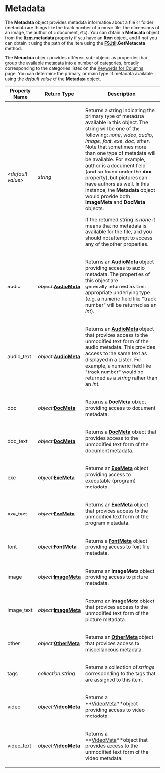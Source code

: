 # Metadata

The **Metadata** object provides metadata information about a file or folder (metadata are things like the track number of a music file, the dimensions of an image, the author of a document, etc). You can obtain a **Metadata** object from the **[Item](item.md).metadata** property if you have an **Item** object, and if not you can obtain it using the path of the item using the **[FSUtil](fsutil.md).GetMetadata** method.

The **Metadata** object provides different sub-objects as properties that group the available metadata into a number of categories, broadly corresponding to the categories listed on the [Keywords for Columns](../../metadata_keywords/keywords_for_columns.md) page. You can determine the primary, or main type of metadata available using the *default value* of the **Metadata** object.

<table>
<thead><tr><th>
Property Name</th><th>
Return Type</th><th>
Description
</th></tr></thead><tbody><tr><td>

*\<default value\>*</td><td>

*string*</td><td>

Returns a string indicating the primary type of metadata available in this object. The string will be one of the following: *none*, *video*, *audio*, *image*, *font*, *exe*, *doc*, *other*.  
Note that sometimes more than one type of metadata will be available. For example, author is a document field (and so found under the **doc** property), but pictures can have authors as well. In this instance, the **Metadata** object would provide both **ImageMeta** and **DocMeta** objects.

If the returned string is *none* it means that no metadata is available for the file, and you should not attempt to access any of the other properties.
</td></tr><tr><td>
audio</td><td>

*object*:**[AudioMeta](audiometa.md)**</td><td>

Returns an **[AudioMeta](audiometa.md)** object providing access to audio metadata. The properties of this object are generally returned as their appropriate underlying type (e.g. a numeric field like "track number" will be returned as an *int*).
</td></tr><tr><td>
audio_text</td><td>

*object*:**[AudioMeta](audiometa.md)**</td><td>

Returns an **[AudioMeta](audiometa.md)** object that provides access to the unmodified text form of the audio metadata. This provides access to the same text as displayed in a Lister. For example, a numeric field like "track number" would be returned as a *string* rather than an *int*.
</td></tr><tr><td>
doc</td><td>

*object:***[DocMeta](docmeta.md)**</td><td>

Returns a **[DocMeta](docmeta.md)** object providing access to document metadata.
</td></tr><tr><td>
doc_text</td><td>

*object:***[DocMeta](docmeta.md)**</td><td>

Returns a **[DocMeta](docmeta.md)** object that provides access to the unmodified text form of the document metadata.
</td></tr><tr><td>
exe</td><td>

*object:***[ExeMeta](exemeta.md)**</td><td>

Returns an **[ExeMeta](exemeta.md)** object providing access to executable (program) metadata.
</td></tr><tr><td>
exe_text</td><td>

*object:***[ExeMeta](exemeta.md)**</td><td>

Returns an **[ExeMeta](exemeta.md)** object that provides access to the unmodified text form of the program metadata.
</td></tr><tr><td>
font</td><td>

*object:***[FontMeta](fontmeta.md)**</td><td>

Returns a **[FontMeta](fontmeta.md)** object providing access to font file metadata.
</td></tr><tr><td>
image</td><td>

*object:***[ImageMeta](imagemeta.md)**</td><td>

Returns an **[ImageMeta](imagemeta.md)** object providing access to picture metadata.
</td></tr><tr><td>
image_text</td><td>

*object:***[ImageMeta](imagemeta.md)**</td><td>

Returns an **[ImageMeta](imagemeta.md)** object that provides access to the unmodified text form of the picture metadata.
</td></tr><tr><td>
other</td><td>

*object:***[OtherMeta](othermeta.md)**</td><td>

Returns an **[OtherMeta](othermeta.md)** object that provides access to miscellaneous metadata.
</td></tr><tr><td>
tags</td><td>

*collection:string*</td><td>

Returns a collection of *strings* corresponding to the tags that are assigned to this item.
</td></tr><tr><td>
video</td><td>

*object:***[VideoMeta](videometa.md)**</td><td>

Returns a **[VideoMeta](videometa.md)**object providing access to video metadata.
</td></tr><tr><td>
video_text</td><td>

*object:***[VideoMeta](videometa.md)**</td><td>

Returns a **[VideoMeta](videometa.md)**object that provides access to the unmodified text form of the video metadata.
</td></tr></tbody>
</table>

